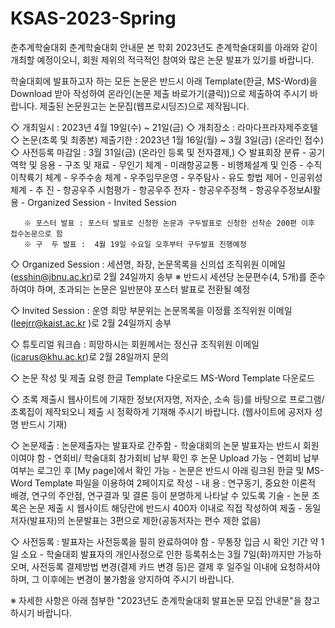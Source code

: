 # KSAS-2023-Spring

춘추계학술대회
춘계학술대회 안내문
본 학회 2023년도 춘계학술대회를 아래와 같이 개최할 예정이오니, 회원 제위의 적극적인 참여와 많은 논문 발표가 있기를 바랍니다. 

학술대회에 발표하고자 하는 모든 논문은 반드시 아래 Template(한글, MS-Word)을 Download 받아 작성하여 온라인(논문 제출 바로가기(클릭))으로 제출하여 주시기 바랍니다. 제출된 논문원고는 논문집(웹프로시딩즈)으로 제작됩니다.


   ◇ 개최일시 : 2023년 4월 19일(수) ~ 21일(금)
   ◇ 개최장소 : 라마다프라자제주호텔
   ◇ 논문(초록 및 최종본) 제출기한 : 2023년 1월 16일(월) ~ 3월 3일(금) (온라인 접수)
   ◇ 사전등록 마감일 :   3월 31일(금) (온라인 등록 및 전자결제,) 
   ◇ 발표회장 분류
       - 공기역학 및 응용     - 구조 및 재료                - 무인기 체계
       - 미래항공교통          - 비행체설계 및 인증       - 수직이착륙기 체계
       - 우주수송 체계         - 우주임무운영               - 우주탐사
       - 유도 항법 제어        - 인공위성 체계              - 추   진
       - 항공우주 시험평가   - 항공우주 전자              - 항공우주정책
       - 항공우주정보AI활용  - Organized Session        - Invited Session

       ※ 포스터 발표 : 포스터 발표로 신청한 논문과 구두발표로 신청한 선착순 200편 이후  접수논문으로 함
       ※ 구  두 발표 :  4월 19일 수요일 오후부터 구두발표 진행예정


  ◇ Organized Session : 세션명, 좌장, 논문목록을 신의섭 조직위원 이메일 (esshin@jbnu.ac.kr)로  2월 24일까지 송부
     ※  반드시 세션당 논문편수(4, 5개)를 준수하여야 하며, 초과되는 논문은 일반분야 포스터 발표로 전환될 예정 

  ◇  Invited Session : 운영 희망 부문위는 논문목록을 이정률 조직위원 이메일 (leejrr@kaist.ac.kr )로 2월 24일까지 송부

  ◇ 튜토리얼 워크숍 : 희망하시는 회원께서는 정신규 조직위원 이메일(icarus@khu.ac.kr)로 2월 28일까지 문의

  ◇ 논문 작성 및 제출 요령
      한글 Template 다운로드
       MS-Word Template 다운로드
  
  ◇  초록 제출시 웹사이트에 기재한 정보(저자명, 저자순, 소속 등)를 바탕으로  프로그램/초록집이 제작되오니 제출 시          정확하게 기재해 주시기 바랍니다. (웹사이트에 공저자 성명 반드시 기재)
 
  ◇  논문제출 : 논문제출자는 발표자로 간주함
      - 학술대회의 논문 발표자는 반드시 회원이여야 함
      - 연회비/ 학술대회 참가회비 납부 확인 후 논문 Upload 가능
      - 연회비 납부 여부는 로그인 후 [My page]에서 확인 가능
      - 논문은 반드시 아래 링크된 한글 및 MS-Word Template 파일을 이용하여 2페이지로 작성
      - 내 용 : 연구동기, 중요한 이론적 배경, 연구의 주안점, 연구결과 및 결론 등이 분명하게 나타날 수 있도록 기술
      - 논문 초록은 논문 제출 시 웹사이트 해당란에 반드시 400자 이내로 직접 작성하여 제출
      - 동일저자(발표자)의 논문발표는 3편으로 제한(공동저자는 편수 제한 없음)
  
  ◇  사전등록 : 발표자는 사전등록을 필히 완료하여야 함
      - 무통장 입금 시 확인 기간 약 1일 소요
      - 학술대회 발표자의 개인사정으로 인한 등록취소는 3월 7일(화)까지만 가능하오며,  사전등록 결제방법 변경(결제 카드 변경 등)은 결제 후 일주일 이내에  요청하셔야 하며, 그 이후에는 변경이 불가함을 양지하여 주시기 바랍니다.
  
  ※ 자세한 사항은 아래 첨부한 "2023년도 춘계학술대회 발표논문 모집 안내문"을  참고하시기 바랍니다.

